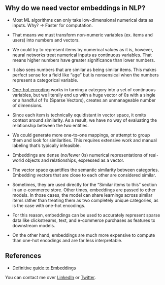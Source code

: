 ## Why do we need vector embeddings in NLP?

    
- Most ML algorithms can only take low-dimensional numerical data as inputs. Why? → Faster for computation. 
- That means we must transform non-numeric variables (ex. items and users) into numbers and vectors.
- We could try to represent items by numerical values as it is, however, neural networks treat numerical inputs as continuous variables. That means higher numbers have greater significance than lower numbers.
- It also sees numbers that are similar as being similar items. This makes perfect sense for a field like “age” but is nonsensical when the numbers represent a categorical variable.

- [One-hot encoding](https://www.educative.io/blog/one-hot-encoding) works in turning a category into a set of continuous variables, but we literally end up with a huge vector of 0s with a single or a handful of 1’s (Sparse Vectors), creates an unmanageable number of dimensions.
- Since each item is technically equidistant in vector space, it omits context around similarity.  As a result, we have no way of evaluating the relationship between the two entities.
- We could generate more one-to-one mappings, or attempt to group them and look for similarities. This requires extensive work and manual labeling that’s typically infeasible.
- Embeddings are dense (no/fewer 0s) numerical representations of real-world objects and relationships, expressed as a vector.
- The vector space quantifies the semantic similarity between categories. Embedding vectors that are close to each other are considered similar.
- Sometimes, they are used directly for the “Similar items to this” section in an e-commerce store. Other times, embeddings are passed to other models. In those cases, the model can share learnings across similar items rather than treating them as two completely unique categories, as is the case with one-hot encodings.
- For this reason, embeddings can be used to accurately represent sparse data like clickstreams, text, and e-commerce purchases as features to downstream models.
- On the other hand, embeddings are much more expensive to compute than one-hot encodings and are far less interpretable.

## References

- [Definitive guide to Embeddings](https://www.featureform.com/post/the-definitive-guide-to-embeddings)

You can contact me over [LinkedIn](https://www.linkedin.com/in/soumendrak/) or [Twitter](https://twitter.com/soumendrak_).